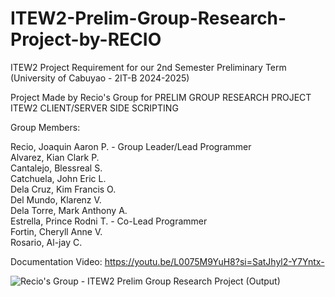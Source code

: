 # ITEW2-Prelim-Group-Research-Project-by-RECIO
ITEW2 Project Requirement for our 2nd Semester Preliminary Term (University of Cabuyao - 2IT-B 2024-2025)

Project Made by Recio's Group for PRELIM GROUP RESEARCH PROJECT ITEW2 CLIENT/SERVER SIDE SCRIPTING

Group Members:

Recio, Joaquin Aaron P. - Group Leader/Lead Programmer <br>
Alvarez, Kian Clark P. <br>
Cantalejo, Blessreal S. <br>
Catchuela, John Eric L. <br>
Dela Cruz, Kim Francis O. <br>
Del Mundo, Klarenz V. <br>
Dela Torre, Mark Anthony A. <br>
Estrella, Prince Rodni T. - Co-Lead Programmer <br>
Fortin, Cheryll Anne V. <br>
Rosario, Al-jay C.

Documentation Video: https://youtu.be/L0075M9YuH8?si=SatJhyl2-Y7Yntx-

![Recio's Group - ITEW2 Prelim Group Research Project (Output)](https://github.com/user-attachments/assets/4f055a4d-aa37-4d84-88af-ecb7f4ed3acf)

